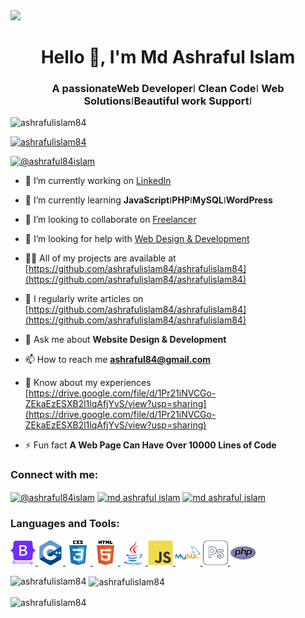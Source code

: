 <img src="[https://i.ibb.co/wZs6Q26K/Md-Ashraful-Islam.png](https://i.ibb.co/wZs6Q26K/Md-Ashraful-Islam.png)">
<h1 align="center">Hello 👋, I'm Md Ashraful Islam</h1>
<h3 align="center">A passionateWeb Developerǀ Clean Codeǀ Web SolutionsǀBeautiful work Supportǀ</h3>

<p align="left"> <img src="https://komarev.com/ghpvc/?username=ashrafulislam84&label=Profile%20views&color=0e75b6&style=flat" alt="ashrafulislam84" /> </p>

<p align="left"> <a href="https://github.com/ryo-ma/github-profile-trophy"><img src="https://github-profile-trophy.vercel.app/?username=ashrafulislam84" alt="ashrafulislam84" /></a> </p>

<p align="left"> <a href="https://twitter.com/@ashraful84islam" target="blank"><img src="https://img.shields.io/twitter/follow/@ashraful84islam?logo=twitter&style=for-the-badge" alt="@ashraful84islam" /></a> </p>

- 🔭 I’m currently working on [LinkedIn](https://www.linkedin.com/in/md-ashraful-islam-5a5822107/)

- 🌱 I’m currently learning **JavaScriptǀPHPǀMySQLǀWordPress**

- 👯 I’m looking to collaborate on [Freelancer](https://www.freelancer.com/u/devashraf84)

- 🤝 I’m looking for help with [Web Design & Development](https://github.com/ashrafulislam84/ashrafulislam84)

- 👨‍💻 All of my projects are available at [https://github.com/ashrafulislam84/ashrafulislam84](https://github.com/ashrafulislam84/ashrafulislam84)

- 📝 I regularly write articles on [https://github.com/ashrafulislam84/ashrafulislam84](https://github.com/ashrafulislam84/ashrafulislam84)

- 💬 Ask me about **Website Design & Development**

- 📫 How to reach me **ashraful84@gmail.com**

- 📄 Know about my experiences [https://drive.google.com/file/d/1Pr21iNVCGo-ZEkaEzESXB2l1lqAfjYvS/view?usp=sharing](https://drive.google.com/file/d/1Pr21iNVCGo-ZEkaEzESXB2l1lqAfjYvS/view?usp=sharing)

- ⚡ Fun fact **A Web Page Can Have Over 10000 Lines of Code**

<h3 align="left">Connect with me:</h3>
<p align="left">
<a href="https://twitter.com/@ashraful84islam" target="blank"><img align="center" src="https://raw.githubusercontent.com/rahuldkjain/github-profile-readme-generator/master/src/images/icons/Social/twitter.svg" alt="@ashraful84islam" height="30" width="40" /></a>
<a href="https://linkedin.com/in/md ashraful islam" target="blank"><img align="center" src="https://raw.githubusercontent.com/rahuldkjain/github-profile-readme-generator/master/src/images/icons/Social/linked-in-alt.svg" alt="md ashraful islam" height="30" width="40" /></a>
<a href="https://fb.com/md ashraful islam" target="blank"><img align="center" src="https://raw.githubusercontent.com/rahuldkjain/github-profile-readme-generator/master/src/images/icons/Social/facebook.svg" alt="md ashraful islam" height="30" width="40" /></a>
</p>

<h3 align="left">Languages and Tools:</h3>
<p align="left"> <a href="https://getbootstrap.com" target="_blank" rel="noreferrer"> <img src="https://raw.githubusercontent.com/devicons/devicon/master/icons/bootstrap/bootstrap-plain-wordmark.svg" alt="bootstrap" width="40" height="40"/> </a> <a href="https://www.w3schools.com/cpp/" target="_blank" rel="noreferrer"> <img src="https://raw.githubusercontent.com/devicons/devicon/master/icons/cplusplus/cplusplus-original.svg" alt="cplusplus" width="40" height="40"/> </a> <a href="https://www.w3schools.com/css/" target="_blank" rel="noreferrer"> <img src="https://raw.githubusercontent.com/devicons/devicon/master/icons/css3/css3-original-wordmark.svg" alt="css3" width="40" height="40"/> </a> <a href="https://www.w3.org/html/" target="_blank" rel="noreferrer"> <img src="https://raw.githubusercontent.com/devicons/devicon/master/icons/html5/html5-original-wordmark.svg" alt="html5" width="40" height="40"/> </a> <a href="https://www.java.com" target="_blank" rel="noreferrer"> <img src="https://raw.githubusercontent.com/devicons/devicon/master/icons/java/java-original.svg" alt="java" width="40" height="40"/> </a> <a href="https://developer.mozilla.org/en-US/docs/Web/JavaScript" target="_blank" rel="noreferrer"> <img src="https://raw.githubusercontent.com/devicons/devicon/master/icons/javascript/javascript-original.svg" alt="javascript" width="40" height="40"/> </a> <a href="https://www.mysql.com/" target="_blank" rel="noreferrer"> <img src="https://raw.githubusercontent.com/devicons/devicon/master/icons/mysql/mysql-original-wordmark.svg" alt="mysql" width="40" height="40"/> </a> <a href="https://www.photoshop.com/en" target="_blank" rel="noreferrer"> <img src="https://raw.githubusercontent.com/devicons/devicon/master/icons/photoshop/photoshop-line.svg" alt="photoshop" width="40" height="40"/> </a> <a href="https://www.php.net" target="_blank" rel="noreferrer"> <img src="https://raw.githubusercontent.com/devicons/devicon/master/icons/php/php-original.svg" alt="php" width="40" height="40"/> </a> </p>

<p><img align="left" src="https://github-readme-stats.vercel.app/api/top-langs?username=ashrafulislam84&show_icons=true&locale=en&layout=compact" alt="ashrafulislam84" /></p>

<p>&nbsp;<img align="center" src="https://github-readme-stats.vercel.app/api?username=ashrafulislam84&show_icons=true&locale=en" alt="ashrafulislam84" /></p>

<p><img align="center" src="https://github-readme-streak-stats.herokuapp.com/?user=ashrafulislam84&" alt="ashrafulislam84" /></p>

